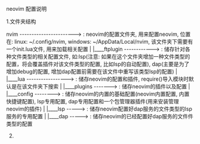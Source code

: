 neovim 配置说明

1.文件夹结构

   nvim -----------------------> : neovim的配置文件夹, 用来配置neovim, 位置在: linux: ~/.config/nvim, windows: ~/AppData/Local/nvim, 该文件夹下需要有一个init.lua文件, 用来加载相关配置
     |
     |____ftplugin ------------> : 储存针对各种文件类型的相关配置文件, 如:lsp(注意: 如果在这个文件夹增加一种文件类型的配置，将会覆盖插件对该文件类型的配置, 比如lsp的自动配置), dap(主要是为了增加debug的配置, 增加dap配置前需要在该文件中重写该类型lsp的配置)
     |
     |____lua -----------------> : 储存neovim的配置和插件, require()导入模块时默认是在该文件夹下搜索
           |
           |____plugins -------> : 储存neovim的插件以及配置
           |
           |____config --------> : 储存neovim的内置的基础配置(neovim内置配置, 内置快捷键配置), lsp专用配置, dap专用配置和一个包管理器插件(用来安装管理neovim的插件)
                 |
                 |____lsp -----> : 储存neovim配置好dap服务的文件类型的lsp服务的专用配置
                 |
                 |____dap -----> : 储存neovim的已经配置好dap服务的文件件类型的配置


2.
